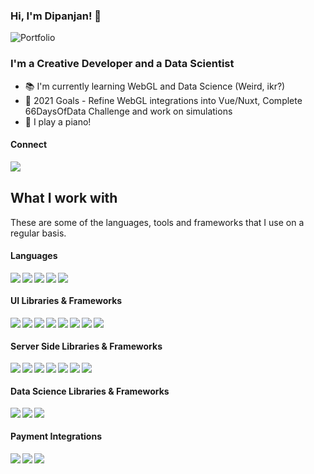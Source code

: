 ### Hi, I'm Dipanjan! 👋

![Portfolio](https://img.shields.io/website?down_message=%E2%96%BC&label=Portfolio&style=for-the-badge&up_message=%E2%96%B2&url=http%3A%2F%2Fdipanjande.com%2F)

<h3>I'm a Creative Developer and a <span>Data Scientist</span></h3>

- 📚 I'm currently learning WebGL and Data Science (Weird, ikr?)
- 🎯 2021 Goals - Refine WebGL integrations into Vue/Nuxt, Complete 66DaysOfData Challenge and work on simulations
- 🎹 I play a piano!

#### Connect

<a href="https://www.linkedin.com/in/dipanjan131/"><img align="left" src="https://img.shields.io/badge/LinkedIn-1c1c1c?&logo=LinkedIn" /></a>

<br/>

## What I work with

These are some of the languages, tools and frameworks that I use on a regular basis. 

#### Languages
<img align="left" src="https://img.shields.io/badge/JavaScript-1c1c1c?&logo=JavaScript" />
<img align="left" src="https://img.shields.io/badge/Python-1c1c1c?&logo=Python" />
<img align="left" src="https://img.shields.io/badge/WebGL-1c1c1c?&logo=WebGL" />
<img align="left" src="https://img.shields.io/badge/Lua-1c1c1c?&logo=Lua" />
<img align="left" src="https://img.shields.io/badge/Solidity-1c1c1c?&logo=Solidity" />

<br/>

#### UI Libraries & Frameworks
<img align="left" src="https://img.shields.io/badge/Vue-1c1c1c?&logo=Vue.js" />
<img align="left" src="https://img.shields.io/badge/Svelte-1c1c1c?&logo=Svelte" />
<img align="left" src="https://img.shields.io/badge/Angular-1c1c1c?&logo=Angular" />
<img align="left" src="https://img.shields.io/badge/ThreeJS-1c1c1c?&logo=Three.js" />
<img align="left" src="https://img.shields.io/badge/GreenSock-1c1c1c?&logo=GreenSock" />
<img align="left" src="https://img.shields.io/badge/TensorFlowJS-1c1c1c?&logo=TensorFlow" />
<img align="left" src="https://img.shields.io/badge/Electron-1c1c1c?&logo=Electron" />
<img align="left" src="https://img.shields.io/badge/Capacitor-1c1c1c?&logo=Capacitor" />

<br/>

#### Server Side Libraries & Frameworks
<img align="left" src="https://img.shields.io/badge/Flask-1c1c1c?&logo=Flask" />
<img align="left" src="https://img.shields.io/badge/Django-1c1c1c?&logo=Django" />
<img align="left" src="https://img.shields.io/badge/Express-1c1c1c?&logo=Express" />
<img align="left" src="https://img.shields.io/badge/GraphQL-1c1c1c?&logo=GraphQL" />
<img align="left" src="https://img.shields.io/badge/Firebase-1c1c1c?&logo=Firebase" />
<img align="left" src="https://img.shields.io/badge/Supabase-1c1c1c?&logo=Supabase" />
<img align="left" src="https://img.shields.io/badge/Apollo-1c1c1c?&logo=Apollo GraphQL" />

<br/>

#### Data Science Libraries & Frameworks
<img align="left" src="https://img.shields.io/badge/Tableau-1c1c1c?&logo=Tableau" />
<img align="left" src="https://img.shields.io/badge/TensorFlowJS-1c1c1c?&logo=TensorFlow" />
<img align="left" src="https://img.shields.io/badge/PyTorch-1c1c1c?&logo=PyTorch" />

<br/>

#### Payment Integrations
<img align="left" src="https://img.shields.io/badge/Stripe-1c1c1c?&logo=Stripe" />
<img align="left" src="https://img.shields.io/badge/PayPal-1c1c1c?&logo=PayPal" />
<img align="left" src="https://img.shields.io/badge/Razorpay-1c1c1c?&logo=Razorpay" />

